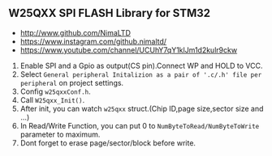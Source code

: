 ## W25QXX SPI FLASH Library for STM32

* http://www.github.com/NimaLTD   
* https://www.instagram.com/github.nimaltd/   
* https://www.youtube.com/channel/UCUhY7qY1klJm1d2kulr9ckw   

1. Enable SPI and a Gpio as output(CS pin).Connect WP and HOLD to VCC.
2. Select `General peripheral Initalizion as a pair of '.c/.h' file per peripheral` on project settings.
3. Config `w25qxxConf.h`.
4. Call `W25qxx_Init()`. 
5. After init, you can watch `w25qxx` struct.(Chip ID,page size,sector size and ...)
6. In Read/Write Function, you can put 0 to `NumByteToRead/NumByteToWrite` parameter to maximum.
7. Dont forget to erase page/sector/block before write.

